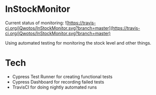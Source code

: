 # InStockMonitor
Current status of monitoring: ![https://travis-ci.org/jQwotos/InStockMonitor.svg?branch=master](https://travis-ci.org/jQwotos/InStockMonitor.svg?branch=master)

Using automated testing for monitoring the stock level and other things.

# Tech

- Cypress Test Runner for creating functional tests
- Cypress Dashboard for recording failed tests
- TravisCI for doing nightly automated runs
